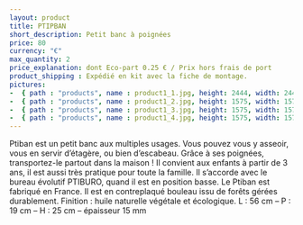 ```yaml
---
layout: product
title: PTIPBAN
short_description: Petit banc à poignées
price: 80
currency: "€"
max_quantity: 2
price_explanation: dont Eco-part 0.25 € / Prix hors frais de port
product_shipping : Expédié en kit avec la fiche de montage.
pictures:
-  { path : "products", name : product1_1.jpg, height: 2444, width: 2444 }
-  { path : "products", name : product1_2.jpg, height: 1575, width: 1575 }
-  { path : "products", name : product1_3.jpg, height: 1575, width: 1575 }
-  { path : "products", name : product1_4.jpg, height: 1575, width: 1575 }
---
```

Ptiban est un petit banc aux multiples usages. Vous pouvez vous y asseoir, vous en servir d’étagère, ou bien d’escabeau. Grâce à ses poignées, transportez-le partout dans la maison ! Il convient aux enfants à partir de 3 ans, il est aussi très pratique pour toute la famille. Il s’accorde avec le bureau évolutif PTIBURO, quand il est en position basse.
Le Ptiban est fabriqué en France. Il est en contreplaqué bouleau issu de forêts gérées durablement.
Finition : huile naturelle végétale et écologique.
L : 56 cm – P : 19 cm – H : 25 cm – épaisseur 15 mm
